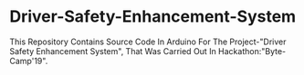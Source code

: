 # Driver-Safety-Enhancement-System
This Repository Contains Source Code In Arduino For The Project-"Driver Safety Enhancement System", That Was Carried Out In Hackathon:"Byte-Camp'19". 
